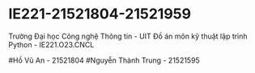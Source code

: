 # IE221-21521804-21521959

  Trường Đại học Công nghệ Thông tin - UIT
  Đồ án môn kỹ thuật lập trình Python - IE221.O23.CNCL

<space>#Hồ Vũ An - 21521804<space>
<space>#Nguyễn Thành Trung - 21521595<space>
